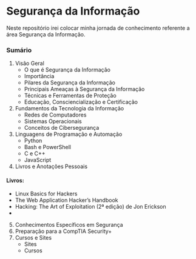 # Segurança da Informação
 Neste repositório irei colocar minha jornada de conhecimento referente a área Segurança da Informação.

 ### Sumário
 1. Visão Geral
    - O que é Segurança da Informação
    - Importância
    - Pilares da Segurança da Informação
    - Principais Ameaças à Segurança da Informação
    - Técnicas e Ferramentas de Proteção
    - Educação, Consciencialização e Certificação
 2. Fundamentos da Tecnologia da Informação
    - Redes de Computadores
    - Sistemas Operacionais
    - Conceitos de Cibersegurança
 3. Linguagens de Programação e Automação
    - Python
    - Bash e PowerShell
    - C e C++
    - JavaScript
 4. Livros e Anotações Pessoais
  #### Livros:
  -   Linux Basics for Hackers
  -   The Web Application Hacker’s Handbook
  -   Hacking: The Art of Exploitation (2ª edição) de Jon Erickson
  -   
 5. Conhecimentos Específicos em Segurança
 6. Preparação para a CompTIA Security+
 7. Cursos e Sites
    - Sites
    - Cursos

